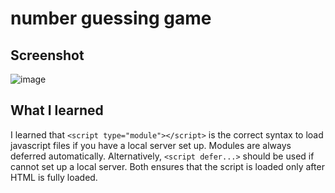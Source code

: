 # number guessing game
## Screenshot
![image](https://github.com/user-attachments/assets/8f189aa2-1e94-48c7-93b4-7c396659de20)


## What I learned
I learned that `<script type="module"></script>` is the correct syntax to load javascript files if you have a local server set up. Modules are always deferred automatically.
Alternatively, `<script defer...>` should be used if cannot set up a local server. Both ensures that the script is loaded only after HTML is fully loaded. 
